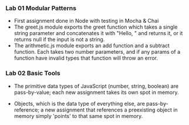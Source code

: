 ### Lab 01 Modular Patterns
- First assignment done in Node with testing in Mocha & Chai
- The greet.js module exports the greet function which takes a single string parameter and concatenates it with "Hello, " and returns it, or it returns null if the input is not a string.
- The arithmetic.js module exports an add function and a subtract function. Each takes two number parameters, and if any params of a function have invalid types that function will throw an error.

### Lab 02 Basic Tools
- The primitive data types of JavaScript (number, string, boolean) are pass-by-value; each new assignment takes its own spot in memory.

- Objects, which is the data type of everything else, are pass-by-reference; a new assignment that references a preexisting object in memory simply 'points' to that same spot in memory.
